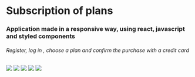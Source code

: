 <h1>Subscription of plans</h1>

<h3>Application made in a responsive way, using react, javascript and styled components</h3>

<h6>Register, log in , choose a plan and confirm the purchase with a credit card</h6>

<div display="flex" >
<img src="https://lh3.googleusercontent.com/uds955VOT2geoOevW3Maj8jKrzVJIQTKUAN80AGo--gGWqF4zjXPBG6JUj2MmtdbkF4OGPQteo727EsUmpd5BEvFQ05cdM1Npk0YoEoE2m2FoULWVE7PQNmVe9ACbqsOb-peX3yno-lkkBTt3XqxvS53TGaymTbdzXm_ltZk8F0suvtmD8nypN7eRCYGRp--1vdolB-2vcBXz0H4qtGoOs1NgQqYOugd8UDX6rnchq6ehfDzCYqhK5DWHI2HoLdVwDzBa4jWPLWRqlbPElXw9mdtSTr96ErvgTnBBj9m2MhaQ_Fnvt7Ki3PuYTQVxdn9ol_kCp4K0HQ0Elmuu7B7M8NKp9FJJazSW9Gh3-Lsy4Ba4ChDecns6jZ84OKsqu4cmwmuym-2oI8_UVpDElqMz1hmozTEdhuJvnk4KKpB4kQm_GCbmdgv20UEh_VNFF2cmVyxZvNVGsLKobxQAY0bs4qt6nDL1KDXrwzCk1QJsLwPN28X59EMQA328To_3Re1LnfAEDeggYexeoktdjZ4_cekMvJeIg8jjv_WPgDqizjHIJorQv0LE9OYQNEQVvLBcSB-_7RtQ-Evd21iAWQT84ESka83DwXu3XwyJnLvL494j16eexVkK5MTtnfw3oqb-uTO7LxOpaIbSS8WK8tf4bwF5N_lLgA1wCdoepEn5-_YA2md1xfAxuWDYM85DsxgNpRDx6u2H01U0ATarfozjJJi_iUd-ObwP8RxG1z7JJAcM76bPMnUOf6EnjuHPQHcdVMn1L85DWBqZvRvJ2QbQsn_2nYEMsUgUWrSkUsIyVj92NGwKbaQv0tFjnP8AOeKjZQaRgUVDkeWERa3qjvR4ZBJ1C54rURVlUQMeIVYej4BjR82o0lD78j2Rv6oEX6ISaEg2po3qKN5OMW7fu5RwLBYmn4jdq6pRX2DpxuO9gv5a0DUPgyQsRKUO2VGS_X8rbESGiPVzBz9=w326-h569-no?authuser=1" />

<img src="https://lh3.googleusercontent.com/cNENgrjBHwASDo7wqKsKkNSnokfxRbJUoQuntfcfpcjT_C9oi9DcxFEl37p2nFBVnUXmkZHd4NAyZeRhvO6ueRKknGv2YCinjOdPXzGfHlsG3YCSGFunz_lNAq7NqOqNnk_1E1PIxHoXgeKOQNEwdG-N6v2y4or6NBoIbfB8AtpXandcAOJrwg_Gr48Omd5_h9j64MtpTf6CefZRDOJakF8a3114y9mqUtxCo5YwlS8Dv1RnWTPx9hKBhH2vjvgYLc2pnfq_NMYGzTdUw1Gubj7O1x81GclGOi1FRAKBAEuGPKY8W2aGMcScfG_f8f7r7KiylpeOVGC9R9RDo7YV6syHHqeGsJl_N146AnPhVOck-7oxWwkxXLW4JfH8eTdQVNwUxg7MhpGaK09uy1HiAwHQ89hQS-7elW-YgiXN3DwJn7caMoNCv2diu0amdu2v1mBXpohfITSVqX-5uE631M5j7leTnDgzwGNLXzs4SkFhBZ2r2C3rnjA0Vt1NCw24qNruGR8QTYriSKAX3hWIaihDEQYMjvsLe8By3jy4GiTTyE-b6qfcukBueDZanZfNPtBfle7DFHBqlXG5axbSzuYLJLfH4TiI_TDQUcXr_FpXzws-r1Ya3nB-sg1d6X7yytUU-Nis31VMOJaVeLbO2KYjYTI6UlL2kM4ol-j4OfMfoYv_kjBxsH3geZX6z4w2x8znha9Zus69JdBeuOURtcpznvf1Nhk-RPgXo_rQVW6iizu7HWURCM2ox38co76B63KGicqCmiK6uDnMI-dHj3CiOBK1Om8xVGGhC3G5TDk5_hiKAcLUgCGBgU-e_bdmz5ZNPwf4yX_KZIXEjcKHuj5ir9NPLACInLw96IkSMbr4prjCW5-9aNpx5E_tED6T3m86hsKpa8KA7ctop2Zqfo8rJX0UIhiModIoVq81h39vt1x6sLTJPVDzjey6g3wo7XFVC6r-KEzm=w327-h570-no?authuser=1" />


<img src="https://lh3.googleusercontent.com/BIMNijivADAy1lP7fI1DWV4pPFuXno9n2DsF9fDPdNq74W_Boec97CAlwz5wKTfxIAZhSery4lStFX00g8vMyjbRZMdmQuPdcOXHirsFie8R7-MI2Es6nr7Rfhx3q0Enfg7iud2SM_QTYND7BFpGfTBASxzSu39JEYfnUGRFR5Kp6BMUdqUbRn5cuBClj4pgSKwcd81HXEphuAbQ9zQBZKJHCbFOeajjxRmCUDJsxfjxMCSqKWxTDblWhLtA9sc5mZKr9c1mpsDCCo_yu0_tgjqDewh71qcxb5tsgGZLErlWxvxUDXt4zVlBN9rbwWcTz4QmnrRFQs5A7jYDRy1mLaKtjV9aAPQ4kyL-vs7s5ErSCSDSyQbwf-hhNnQ3d01UGGUqcF8IF1xAPWrVjdpYUqRfT2lqLVVXowuFXBwwhkFmrIyiJAuCTCRsW989Mzza4OVDLLul_S-Ui2aadgxfSPs-HUW8VLm58d0g7LXIe7NfAMQHW4wCvtFz5qXCtjurACkh0FUSuNFLZ-ErxSwB5SB55O4cz65kdMjxrtuPKZdYDKogQsn9f3TJD8l1bLRNtOUDWsKrn8tiOMmRAxXQ0ILs6z5yj3kS6AJeC_XbiWTtr5X8vIFLuSTQBy33L1oumumm2l52T0ZuUx9FP7-LFolE4mI2TDZ6W82AxYPK2j4D4uC7gRx_jPgHMaKN7bCquKr1-sDhgs36IPsw5f0kagU8O7lFv_JAG176lvyPuPr0FvjkE7tJyK_Jjif3jQ50QC7YVyKc-ehtBrLLZxd9VrdOX2P2EfKKI7sgz-L1B9LvA3ojJFsvaHLELCfpWLk1MIdA1q3jl_LM8u4S1PsuxRoAlaOWovx_CQMF54Dy6jtDPZfzL6dxd8R4fyQF4sx9MTJOVlTw_XBph8PA3KTZHLv5pLVqOw-rvDQN-v2k5aPtmWaUICXd8I2SRVPYXnJ-UIl-VZfBXrq_GUZiNjM=w323-h570-no?authuser=1" />


<img src="https://lh3.googleusercontent.com/xGo7QZryEhcAlk3HqpVlJ2g_DnLLsmQ8t4mo4bAh2IXYTCA3xrrMFN3O5_mamfqMNB3CoufpqtvA1SqDwHQUPAcC88cALVk0nn7jlrEBXVGEHCEvui5Z0xIndn9iXwgtxK_YQReZx-P8P4ztFcBk0N0li-Xeca82DHynb2B4aviAPwo8Tzi0hiF5RNTtmuPi3rzmSd4cSV8wmlP8eOHdKW-AwXFy_hwth80Qizf6WNmc4NIbIq5EyID6_R8I-QhCj0pTRsqqidXWo9URIcY0IFGprXZ5qowPVTN3YrmHR0mry-O9qwxWfuInd8ab2cii_w7n5AvK5lfAkUoNpv0CNRtFygpJ2csWYpXx0b-t4A69odyLiTsAjMEzGme-6EorhHsEXoskmsMbNoPzNjm03wSEvEt-Ke7TpOiN6AJZYLVEdsXtFcMRXJcS6rwoWrVKE7bhy4GGb_bvJhgGm_4U1YjoVt09GlYitSm7ypH4gknQIBlr0v2XpWEW05K2PvSvVw9-mJYqmxALq3X7wHwTkwAKd2jPM9wD0RVcuIwzLNFWlQdbBdnoYHZtsqse98i28v-oec2BQe5k1B2ru8CgxbFZm2C4utT-wr40X2z5SEurJ5SVg4WcHx46kromKV211cFaxE5h_8-RRhi2lxXnVEsALCRGNeP2K_nm6FlAcGGIImvFFamGf4UxvfoJRn5Zot88SyHm66Nz9m2RW_o6Mg83p2TsQ33Cw2Af3nEcq5A-5Ukf3dHGd8XVzdk_h9WSDoUAU-H0HZrp26jTtVTQs0Cu39GdndRYjkXxbl2YsXmI6QiBNveM_P_3M9MJLlkvWEYps97Q9gmdPYun1dA8syzC9CXcM-WLDF6pJV_w9VzVtb1C8oNBJPqp3uuXwLdLloqQ0RKJnvMBCIyXKmAbZwwxYcUEpr8zelPIQHG6V81suJPYbZ1d597Ehn999dZH4nFDoZaCpJDR=w324-h570-no?authuser=1" />


<img src="https://lh3.googleusercontent.com/NTprETEhwW59Rr4TsZaiWRDBVUJyoZpBUun7uqcrUl2T4B4GE1UXown91v5hTDTD8kKzBDsfi2GBMEX1-gg9ewklSV6xk9m0_PNOVBLfqfpKwW7SzH7xAe64_gr-n88ey45Vu5P79Dmw0lsLptZkuGmH2nis1WmMiPAHa4rlY6bHpOh1_0cT24ImkmdH_Arom0ab_svd8XQAWtY6X62B9JLRWkIEIUfX_ZhcQKt6HkEwlPzgoAH_SweVXRDpumZPa1btPS87IzX8KMYcc9J9dAwixm5ddywqQu_LDvYkqSF_ZTUHn1FVD7LrPGLp3Zvaduuxufu_Cnfb-RNibxryV3WHZ75flAD0LeejHqV4zmTVjikTUAGrmtzN2SaN2LYQE8BBAyIwRyWeEGNm-jzfTzWwN7RDO6BsxNNRaypTZ8MwLXv6rQuxIZqdabvI-6TzJkNkGXIEOLjP3kqHUFh1zlqeJUyGDVvnXV9El1UwV1WjvXnoS3HML7ZG0OSujvUs6QTaA6FCnqxKAiv9IgWP3sWf3ahs9FmrW1q1_pJVEZ2LRdSjT2G6noqxfkcIAQ4Qled1n6ZlsRSif32vRg6p8ld2kUgRF6V3vta0Dlg6a4MnMnaxjxrAumoCBc83L_cGaKUseh7c-8KEbW09xNCQPVm1tx-COLZuZbTN_oPJmiFPAKlfNxmLeP6Gs7i_Ce1z4arp4-ddDwQwScRM0NKaZYKxbsJ-KYLZLdpSU9d5MaHFSwIt1O8C_w9y0xQk4Xt5NrX95SmXCcPXzVQ7MdW403iOHaj0BD-T-rQAA3a7uBLwPvieSKvhTLuWAKA6p0cKmvt91PnG7J22MhuwmHdGnhUokqoRuhMx7Svp52U3sFYqfdmA1KhfQo_xQXT7L81y-EVDS9SbCpslR9Gv5JWyv3lYbK-xvEm75MVnBtKKzYBn2Ux8zA-zU-QM4OCo-CHEvlSH8EBBLxtn=w328-h569-no?authuser=1" />



</div>
